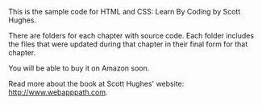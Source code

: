 This is the sample code for HTML and CSS: Learn By Coding by Scott Hughes.

There are folders for each chapter with source code. Each folder includes the files that were updated during that chapter in their final form for that chapter.

You will be able to buy it on Amazon soon.

Read more about the book at Scott Hughes' website: http://www.webapppath.com.
